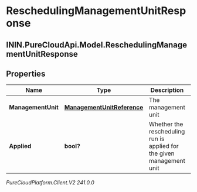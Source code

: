 # ReschedulingManagementUnitResponse

## ININ.PureCloudApi.Model.ReschedulingManagementUnitResponse

## Properties

|Name | Type | Description | Notes|
|------------ | ------------- | ------------- | -------------|
| **ManagementUnit** | [**ManagementUnitReference**](ManagementUnitReference) | The management unit | [optional] |
| **Applied** | **bool?** | Whether the rescheduling run is applied for the given management unit | [optional] |



_PureCloudPlatform.Client.V2 241.0.0_
